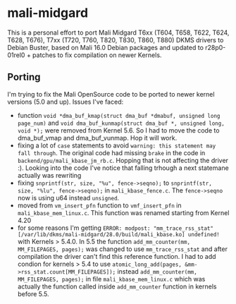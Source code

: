 # mali-midgard
This is a personal effort to port Mali Midgard T6xx (T604, T658, T622, T624, T628, T676), T7xx (T720, T760, T820, T830, T860, T880) DKMS drivers to Debian Buster, based on Mali 16.0 Debian packages and updated to r28p0-01rel0 + patches to fix compilation on newer Kernels.

## Porting
I'm trying to fix the Mali OpenSource code to be ported to newer kernel versions (5.0 and up).
Issues I've faced:
- function `void *dma_buf_kmap(struct dma_buf *dmabuf, unsigned long page_num)` and `void dma_buf_kunmap(struct dma_buf *, unsigned long, void *);` were removed from Kernel 5.6. So I had to move the code to dma_buf_vmap and dma_buf_vunmap. Hop it will work.
- fixing a lot of `case` statements to avoid `warning: this statement may fall through`. The original code had missing `brake` in the code in `backend/gpu/mali_kbase_jm_rb.c`. Hopping that is not affecting the driver :). Looking into the code I've notice that falling trhough a next statemane actually was rewriting 
- fixing `snprintf(str, size, "%u", fence->seqno);` to `snprintf(str, size, "%lu", fence->seqno);` in `mali_kbase_fence.c`. The `fence->seqno` now is using u64 instead `unsigned`.
- moved from `vm_insert_pfn` function to `vmf_insert_pfn` in `mali_kbase_mem_linux.c`. This function was renamed starting from Kernel 4.20
- for some reasons I'm getting `ERROR: modpost: "mm_trace_rss_stat" [/var/lib/dkms/mali-midgard/28.0/build/mali_kbase.ko] undefined!` with Kernels > 5.4.0. In 5.5 the function `add_mm_counter(mm, MM_FILEPAGES, pages);` was changed to use `mm_trace_rss_stat` and after compilation the driver can't find this reference function. I had to add condion for kernels > 5.4 to use `atomic_long_add(pages, &mm->rss_stat.count[MM_FILEPAGES]);` instead `add_mm_counter(mm, MM_FILEPAGES, pages);` in file `mali_kbase_mem_linux.c` which was actually the function called inside `add_mm_counter` function in kernels before 5.5.


